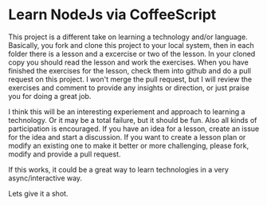 # Learn NodeJs via CoffeeScript

This project is a different take on learning a technology and/or
language.  Basically, you fork and clone this project to your local
system, then in each folder there is a lesson and a excercise or two of
the lesson.  In your cloned copy you should read the lesson and work the
exercises.  When you have finished the exercises for the lesson, check
them into github and do a pull request on this project.  I won't merge
the pull request, but I will review the exercises and comment to provide
any insights or direction, or just praise you for doing a great job.

I think this will be an interesting experiement and approach to learning
a technology.  Or it may be a total failure, but it should be fun.  Also
all kinds of participation is encouraged.  If you have an idea for a
lesson, create an issue for the idea and start a discussion.  If you
want to create a lesson plan or modify an existing one to make it better
or more challenging, please fork, modify and provide a pull request.

If this works, it could be a great way to learn technologies in a very
async/interactive way.

Lets give it a shot.


